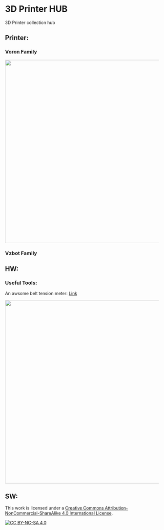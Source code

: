 # 3D Printer HUB
3D Printer collection hub

## Printer:

### [Voron Family](https://vorondesign.com/)
<img src="https://camo.githubusercontent.com/b7139901da49af2763122c45ed4cfe19e3c0fa709d0258a7a46ce06210e6325e/687474703a2f2f766f726f6e64657369676e2e636f6d2f696d616765732f766f726f6e322e342e6a7067" width=600>

### Vzbot Family

## HW:

### Useful Tools:

An awsome belt tension meter: [Link](https://github.com/Diyshift/3D-Printer/tree/main/GT2%20Belt%20Tension%20Meter)

<img src="https://github.com/Diyshift/3D-Printer/blob/main/GT2%20Belt%20Tension%20Meter/Images/meteronbelt.JPG" width=600>

## SW:





This work is licensed under a
[Creative Commons Attribution-NonCommercial-ShareAlike 4.0 International License][cc-by-nc-sa].

[![CC BY-NC-SA 4.0][cc-by-nc-sa-image]][cc-by-nc-sa]

[cc-by-nc-sa]: http://creativecommons.org/licenses/by-nc-sa/4.0/
[cc-by-nc-sa-image]: https://licensebuttons.net/l/by-nc-sa/4.0/88x31.png
[cc-by-nc-sa-shield]: https://img.shields.io/badge/License-CC%20BY--NC--SA%204.0-lightgrey.svg
